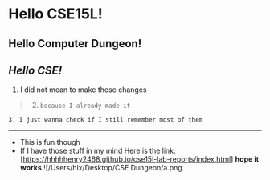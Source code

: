 # Hello CSE15L!
## **Hello Computer Dungeon!**
## *Hello CSE!*
1. I did not mean to make these changes
> 2. `because I already made it`
```
3. I just wanna check if I still remember most of them
```
---
* This is fun though
* If I have those stuff in my mind
Here is the link: [https://hhhhhenry2468.github.io/cse15l-lab-reports/index.html] **hope it works**
![/Users/hix/Desktop/CSE Dungeon/a.png

